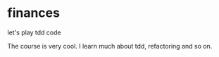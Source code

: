 finances
========

let's play tdd code

The course is very cool. I learn much about tdd, refactoring and so on.
